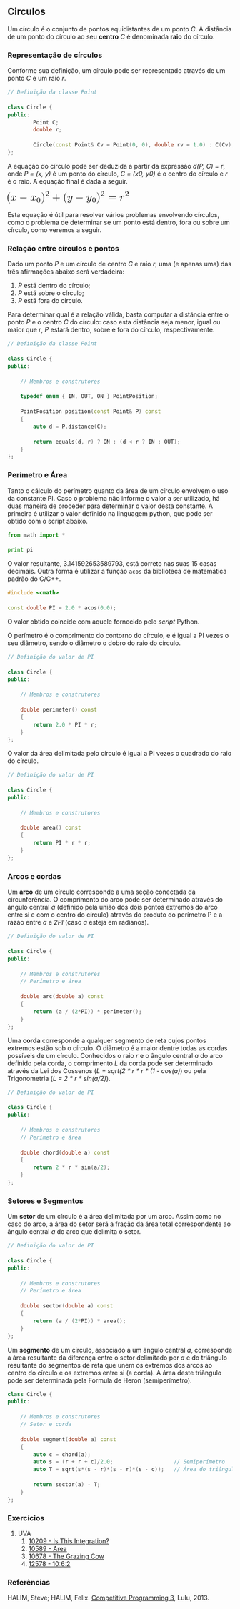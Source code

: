 Circulos
--------

Um círculo é o conjunto de pontos equidistantes de um ponto _C_. A distância
de um ponto do círculo ao seu **centro** _C_ é denominada **raio** do círculo.

### Representação de círculos

Conforme sua definição, um círculo pode ser representado através de um ponto
_C_ e um raio _r_.
```C++
// Definição da classe Point

class Circle {
public:
        Point C;
        double r;

        Circle(const Point& Cv = Point(0, 0), double rv = 1.0) : C(Cv), r(rv) {}
};

```

A equação do círculo pode ser deduzida a partir da expressão _d(P, C) = r_,
onde _P = (x, y)_ é um ponto do círculo, _C = (x0, y0)_ é o centro do círculo 
e _r_ é o raio. A equação final é dada a seguir.

![Equação do Círculo](circle.png)

Esta equação é útil para resolver vários problemas envolvendo círculos, como
o problema de determinar se um ponto está dentro, fora ou sobre um círculo,
como veremos a seguir.

### Relação entre círculos e pontos

Dado um ponto _P_ e um círculo de centro _C_ e raio _r_, uma (e apenas uma) 
das três afirmações abaixo será verdadeira:

1. _P_ está dentro do círculo;
1. _P_ está sobre o círculo;
1. _P_ está fora do círculo.

Para determinar qual é a relação válida, basta computar a distância entre o
ponto _P_ e o centro _C_ do círculo: caso esta distância seja menor, igual ou
maior que _r_, _P_ estará dentro, sobre e fora do círculo, respectivamente.

```C++
// Definição da classe Point

class Circle {
public:

    // Membros e construtores

    typedef enum { IN, OUT, ON } PointPosition;

    PointPosition position(const Point& P) const
    {
        auto d = P.distance(C);

        return equals(d, r) ? ON : (d < r ? IN : OUT);
    }
};
```


### Perímetro e Área

Tanto o cálculo do perímetro quanto da área de um círculo envolvem o uso da
constante PI. Caso o problema não informe o valor a ser utilizado, há duas
maneira de proceder para determinar o valor desta constante. A primeira é 
utilizar o valor definido na linguagem python, que pode ser obtido com o 
script abaixo.
```Python
from math import *

print pi
```

O valor resultante, 3.141592653589793, está correto nas suas 15 casas decimais.
Outra forma é utilizar a função `acos` da biblioteca de matemática padrão do
C/C++.
```C++
#include <cmath>

const double PI = 2.0 * acos(0.0);
```
O valor obtido coincide com aquele fornecido pelo _script_ Python.

O perímetro é o comprimento do contorno do círculo, e é igual a PI vezes o seu
diâmetro, sendo o diâmetro o dobro do raio do círculo.
```C++
// Definição do valor de PI

class Circle {
public:

    // Membros e construtores

    double perimeter() const
    {
        return 2.0 * PI * r;
    }
};
```

O valor da área delimitada pelo círculo é igual a PI vezes o quadrado do raio do
círculo.

```C++
// Definição do valor de PI

class Circle {
public:

    // Membros e construtores

    double area() const
    {
        return PI * r * r;
    }
};
```

### Arcos e cordas

Um **arco** de um círculo corresponde a uma seção conectada da circunferência.
O comprimento do arco pode ser determinado através do ângulo central _a_ 
(definido pela união dos dois pontos extremos do arco entre si e com o centro
do círculo) através do produto do perímetro P e a razão entre _a_ e _2PI_ 
(caso _a_ esteja em radianos).

```C++
// Definição do valor de PI

class Circle {
public:

    // Membros e construtores
    // Perímetro e área

    double arc(double a) const
    {
        return (a / (2*PI)) * perimeter();
    }
};
```

Uma **corda** corresponde a qualquer segmento de reta cujos pontos extremos
estão sob o círculo. O diâmetro é a maior dentre todas as cordas possíveis
de um círculo. Conhecidos o raio _r_ e o ângulo central _a_ do arco definido
pela corda, o comprimento _L_ da corda pode ser determinado através da
Lei dos Cossenos (_L = sqrt(2 * r * r * (1 - cos(a)_) ou pela Trigonometria
(_L = 2 * r * sin(a/2)_).

```C++
// Definição do valor de PI

class Circle {
public:

    // Membros e construtores
    // Perímetro e área

    double chord(double a) const
    {
        return 2 * r * sin(a/2);
    }
};
```

### Setores e Segmentos

Um **setor** de um círculo é a área delimitada por um arco. Assim como no caso
do arco, a área do setor será a fração da área total correspondente ao ângulo
central _a_ do arco que delimita o setor.

```C++
// Definição do valor de PI

class Circle {
public:

    // Membros e construtores
    // Perímetro e área

    double sector(double a) const
    {
        return (a / (2*PI)) * area();
    }
};
```

Um **segmento** de um círculo, associado a um ângulo central _a_, corresponde à 
área resultante da diferença entre o setor delimitado por _a_ e do triângulo
resultante do segmentos de reta que unem os extremos dos arcos ao centro do 
círculo e os extremos entre si (a corda). A área deste triângulo pode ser
determinada pela Fórmula de Heron (semiperímetro).

```C++
class Circle {
public:

    // Membros e construtores
    // Setor e corda

    double segment(double a) const
    {
        auto c = chord(a);
        auto s = (r + r + c)/2.0;                   // Semiperímetro
        auto T = sqrt(s*(s - r)*(s - r)*(s - c));   // Área do triângulo

        return sector(a) - T;
    }
};
```


### Exercícios

<!--- 10209 - Cordas, Setores e Segmentos (Triângulos e Círculos) --->
<!--- 10589 - Relação ponto x círculo --->
<!--- 10678 - Área de Elipses! --->
<!--- 12578 - Área de retângulo e círculo --->
1. UVA
    1. [10209 - Is This Integration?](https://uva.onlinejudge.org/index.php?option=com_onlinejudge&Itemid=8&category=24&page=show_problem&problem=1150)
    1. [10589 - Area](https://uva.onlinejudge.org/index.php?option=com_onlinejudge&Itemid=8&category=24&page=show_problem&problem=1530)
    1. [10678 - The Grazing Cow](https://uva.onlinejudge.org/index.php?option=com_onlinejudge&Itemid=8&page=show_problem&category=24&problem=1619&mosmsg=Submission+received+with+ID+17708795)
    1. [12578 - 10:6:2](https://uva.onlinejudge.org/index.php?option=com_onlinejudge&Itemid=8&page=show_problem&category=24&problem=4023&mosmsg=Submission+received+with+ID+17708746)

### Referências

HALIM, Steve; HALIM, Felix. [Competitive Programming 3](http://cpbook.net/), Lulu, 2013.
